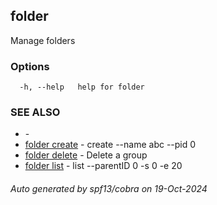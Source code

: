 ##  folder

Manage folders

### Options

```
  -h, --help   help for folder
```

### SEE ALSO

* [](.md)	 - 
* [ folder create](_folder_create.md)	 - create --name abc --pid 0
* [ folder delete](_folder_delete.md)	 - Delete a group
* [ folder list](_folder_list.md)	 - list --parentID 0 -s 0 -e 20

###### Auto generated by spf13/cobra on 19-Oct-2024
